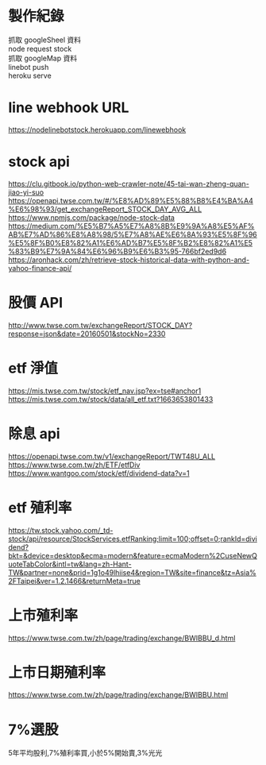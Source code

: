 # 製作紀錄
抓取 googleSheel 資料<br>
node request stock<br>
抓取 googleMap 資料<br>
linebot push<br>
heroku serve


# line webhook URL
https://nodelinebotstock.herokuapp.com/linewebhook


# stock api
https://clu.gitbook.io/python-web-crawler-note/45-tai-wan-zheng-quan-jiao-yi-suo<br>
https://openapi.twse.com.tw/#/%E8%AD%89%E5%88%B8%E4%BA%A4%E6%98%93/get_exchangeReport_STOCK_DAY_AVG_ALL<br>
https://www.npmjs.com/package/node-stock-data<br>
https://medium.com/%E5%B7%A5%E7%A8%8B%E9%9A%A8%E5%AF%AB%E7%AD%86%E8%A8%98/5%E7%A8%AE%E6%8A%93%E5%8F%96%E5%8F%B0%E8%82%A1%E6%AD%B7%E5%8F%B2%E8%82%A1%E5%83%B9%E7%9A%84%E6%96%B9%E6%B3%95-766bf2ed9d6<br>
https://aronhack.com/zh/retrieve-stock-historical-data-with-python-and-yahoo-finance-api/


# 股價 API
http://www.twse.com.tw/exchangeReport/STOCK_DAY?response=json&date=20160501&stockNo=2330


# etf 淨值
https://mis.twse.com.tw/stock/etf_nav.jsp?ex=tse#anchor1
https://mis.twse.com.tw/stock/data/all_etf.txt?1663653801433
 

 # 除息 api
https://openapi.twse.com.tw/v1/exchangeReport/TWT48U_ALL
https://www.twse.com.tw/zh/ETF/etfDiv
https://www.wantgoo.com/stock/etf/dividend-data?v=1
# etf 殖利率
https://tw.stock.yahoo.com/_td-stock/api/resource/StockServices.etfRanking;limit=100;offset=0;rankId=dividend?bkt=&device=desktop&ecma=modern&feature=ecmaModern%2CuseNewQuoteTabColor&intl=tw&lang=zh-Hant-TW&partner=none&prid=1g1o49lhiise4&region=TW&site=finance&tz=Asia%2FTaipei&ver=1.2.1466&returnMeta=true
# 上市殖利率
https://www.twse.com.tw/zh/page/trading/exchange/BWIBBU_d.html
# 上市日期殖利率
https://www.twse.com.tw/zh/page/trading/exchange/BWIBBU.html


# 7%選股
5年平均股利,7%殖利率買,小於5%開始賣,3%光光





